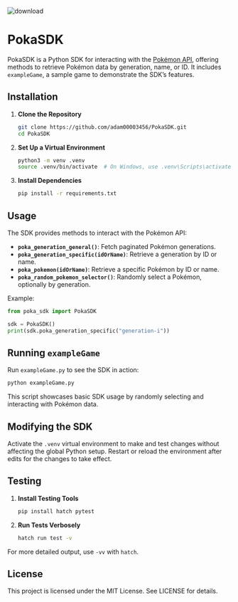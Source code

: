 
![download](https://github.com/user-attachments/assets/12f058e1-9ac2-48db-ae41-6994d3b50342)


# PokaSDK

PokaSDK is a Python SDK for interacting with the [Pokémon API](https://pokeapi.co/docs/v2), offering methods to retrieve Pokémon data by generation, name, or ID. It includes `exampleGame`, a sample game to demonstrate the SDK’s features.

## Installation

1. **Clone the Repository**
   ```bash
   git clone https://github.com/adam00003456/PokaSDK.git
   cd PokaSDK
   ```

2. **Set Up a Virtual Environment**
   ```bash
   python3 -m venv .venv
   source .venv/bin/activate  # On Windows, use .venv\Scripts\activate
   ```

3. **Install Dependencies**
   ```bash
   pip install -r requirements.txt
   ```

## Usage

The SDK provides methods to interact with the Pokémon API:
- **`poka_generation_general()`**: Fetch paginated Pokémon generations.
- **`poka_generation_specific(idOrName)`**: Retrieve a generation by ID or name.
- **`poka_pokemon(idOrName)`**: Retrieve a specific Pokémon by ID or name.
- **`poka_random_pokemon_selector()`**: Randomly select a Pokémon, optionally by generation.

Example:
```python
from poka_sdk import PokaSDK

sdk = PokaSDK()
print(sdk.poka_generation_specific("generation-i"))
```

## Running `exampleGame`

Run `exampleGame.py` to see the SDK in action:
```bash
python exampleGame.py
```
This script showcases basic SDK usage by randomly selecting and interacting with Pokémon data.

## Modifying the SDK

Activate the `.venv` virtual environment to make and test changes without affecting the global Python setup. Restart or reload the environment after edits for the changes to take effect.

## Testing

1. **Install Testing Tools**
   ```bash
   pip install hatch pytest
   ```

2. **Run Tests Verbosely**
   ```bash
   hatch run test -v
   ```

For more detailed output, use `-vv` with `hatch`.

## License

This project is licensed under the MIT License. See LICENSE for details.
